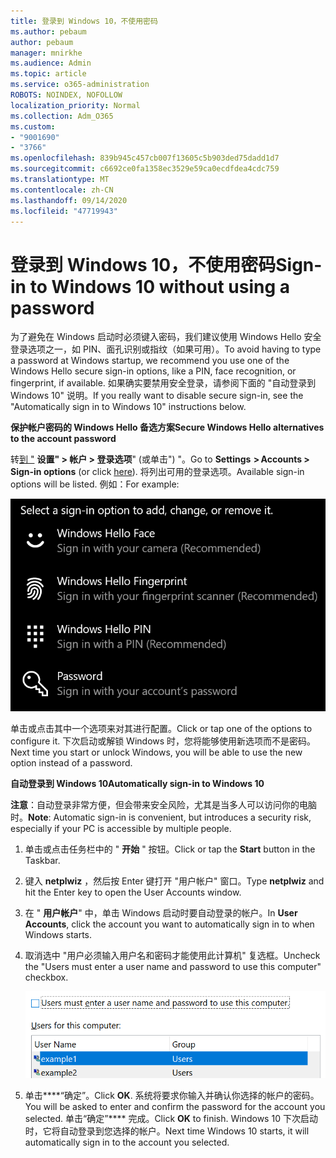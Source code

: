 ```yaml
---
title: 登录到 Windows 10，不使用密码
ms.author: pebaum
author: pebaum
manager: mnirkhe
ms.audience: Admin
ms.topic: article
ms.service: o365-administration
ROBOTS: NOINDEX, NOFOLLOW
localization_priority: Normal
ms.collection: Adm_O365
ms.custom:
- "9001690"
- "3766"
ms.openlocfilehash: 839b945c457cb007f13605c5b903ded75dadd1d7
ms.sourcegitcommit: c6692ce0fa1358ec3529e59ca0ecdfdea4cdc759
ms.translationtype: MT
ms.contentlocale: zh-CN
ms.lasthandoff: 09/14/2020
ms.locfileid: "47719943"
---
```

# <a name="sign-in-to-windows-10-without-using-a-password"></a><span data-ttu-id="7faa3-102">登录到 Windows 10，不使用密码</span><span class="sxs-lookup"><span data-stu-id="7faa3-102">Sign-in to Windows 10 without using a password</span></span>

<span data-ttu-id="7faa3-103">为了避免在 Windows 启动时必须键入密码，我们建议使用 Windows Hello 安全登录选项之一，如 PIN、面孔识别或指纹（如果可用）。</span><span class="sxs-lookup"><span data-stu-id="7faa3-103">To avoid having to type a password at Windows startup, we recommend you use one of the Windows Hello secure sign-in options, like a PIN, face recognition, or fingerprint, if available.</span></span> <span data-ttu-id="7faa3-104">如果确实要禁用安全登录，请参阅下面的 "自动登录到 Windows 10" 说明。</span><span class="sxs-lookup"><span data-stu-id="7faa3-104">If you really want to disable secure sign-in, see the "Automatically sign in to Windows 10" instructions below.</span></span>

<span data-ttu-id="7faa3-105">**保护帐户密码的 Windows Hello 备选方案**</span><span class="sxs-lookup"><span data-stu-id="7faa3-105">**Secure Windows Hello alternatives to the account password**</span></span>

<span data-ttu-id="7faa3-106">转[到 "](ms-settings:signinoptions?activationSource=GetHelp) **设置" > 帐户 > 登录选项**" (或单击") "。</span><span class="sxs-lookup"><span data-stu-id="7faa3-106">Go to **Settings  > Accounts > Sign-in options** (or click [here](ms-settings:signinoptions?activationSource=GetHelp)).</span></span> <span data-ttu-id="7faa3-107">将列出可用的登录选项。</span><span class="sxs-lookup"><span data-stu-id="7faa3-107">Available sign-in options will be listed.</span></span> <span data-ttu-id="7faa3-108">例如：</span><span class="sxs-lookup"><span data-stu-id="7faa3-108">For example:</span></span>

![登录选项。](media/sign-in-options.png)

<span data-ttu-id="7faa3-110">单击或点击其中一个选项来对其进行配置。</span><span class="sxs-lookup"><span data-stu-id="7faa3-110">Click or tap one of the options to configure it.</span></span> <span data-ttu-id="7faa3-111">下次启动或解锁 Windows 时，您将能够使用新选项而不是密码。</span><span class="sxs-lookup"><span data-stu-id="7faa3-111">Next time you start or unlock Windows, you will be able to use the new option instead of a password.</span></span> 

<span data-ttu-id="7faa3-112">**自动登录到 Windows 10**</span><span class="sxs-lookup"><span data-stu-id="7faa3-112">**Automatically sign-in to Windows 10**</span></span>

<span data-ttu-id="7faa3-113">**注意**：自动登录非常方便，但会带来安全风险，尤其是当多人可以访问你的电脑时。</span><span class="sxs-lookup"><span data-stu-id="7faa3-113">**Note**: Automatic sign-in is convenient, but introduces a security risk, especially if your PC is accessible by multiple people.</span></span> 

1. <span data-ttu-id="7faa3-114">单击或点击任务栏中的 " **开始** " 按钮。</span><span class="sxs-lookup"><span data-stu-id="7faa3-114">Click or tap the **Start** button in the Taskbar.</span></span>

2. <span data-ttu-id="7faa3-115">键入 **netplwiz** ，然后按 Enter 键打开 "用户帐户" 窗口。</span><span class="sxs-lookup"><span data-stu-id="7faa3-115">Type **netplwiz** and hit the Enter key to open the User Accounts window.</span></span>

3. <span data-ttu-id="7faa3-116">在 " **用户帐户**" 中，单击 Windows 启动时要自动登录的帐户。</span><span class="sxs-lookup"><span data-stu-id="7faa3-116">In **User Accounts**, click the account you want to automatically sign in to when Windows starts.</span></span>

4. <span data-ttu-id="7faa3-117">取消选中 "用户必须输入用户名和密码才能使用此计算机" 复选框。</span><span class="sxs-lookup"><span data-stu-id="7faa3-117">Uncheck the "Users must enter a user name and password to use this computer" checkbox.</span></span>

    ![用户必须输入用户名和密码选项。](media/users-must-enter-username.png)

5. <span data-ttu-id="7faa3-119">单击\*\*\*\*“确定”。</span><span class="sxs-lookup"><span data-stu-id="7faa3-119">Click **OK**.</span></span> <span data-ttu-id="7faa3-120">系统将要求你输入并确认你选择的帐户的密码。</span><span class="sxs-lookup"><span data-stu-id="7faa3-120">You will be asked to enter and confirm the password for the account you selected.</span></span> <span data-ttu-id="7faa3-121">单击“确定”\*\*\*\* 完成。</span><span class="sxs-lookup"><span data-stu-id="7faa3-121">Click **OK** to finish.</span></span> <span data-ttu-id="7faa3-122">Windows 10 下次启动时，它将自动登录到您选择的帐户。</span><span class="sxs-lookup"><span data-stu-id="7faa3-122">Next time Windows 10 starts, it will automatically sign in to the account you selected.</span></span>
